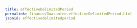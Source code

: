 ```yaml
---
title: effectiveDelimitedPeriod
permalink: finance/Guarantee.effectiveDelimitedPeriod.html
jsonid: effectivedelimitedperiod
---
```

